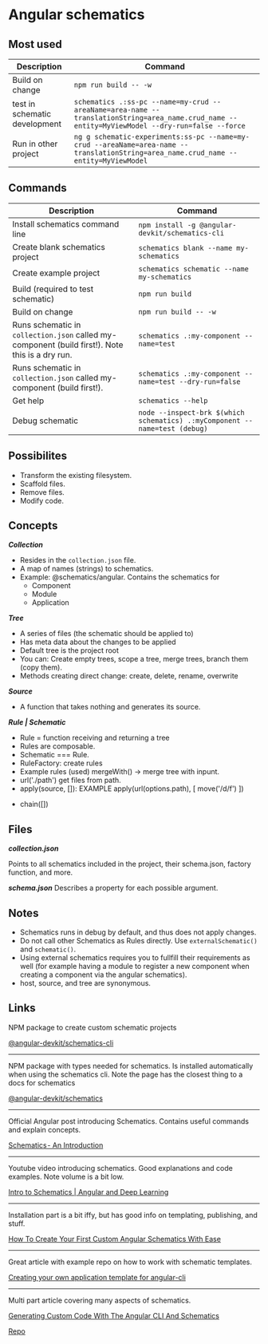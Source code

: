 # Angular schematics

## Most used
| Description |  Command |
|-|-|
|Build on change|`npm run build -- -w`|
|test in schematic development|`schematics .:ss-pc --name=my-crud --areaName=area-name --translationString=area_name.crud_name --entity=MyViewModel --dry-run=false --force`|
|Run in other project|`ng g schematic-experiments:ss-pc --name=my-crud --areaName=area-name --translationString=area_name.crud_name --entity=MyViewModel`|

## Commands
| Description |  Command |
|-|-|
| Install schematics command line |  `npm install -g @angular-devkit/schematics-cli` |
| Create blank schematics project | `schematics blank --name my-schematics`|
| Create example project | `schematics schematic --name my-schematics`|
| Build (required to test schematic) | `npm run build`|
| Build on change | `npm run build -- -w`|
| Runs schematic in `collection.json` called my-component (build first!). Note this is a dry run. | `schematics .:my-component --name=test`|
| Runs schematic in `collection.json` called my-component (build first!). | `schematics .:my-component --name=test --dry-run=false`|
| Get help | `schematics --help`|
| Debug schematic| `node --inspect-brk $(which schematics) .:myComponent --name=test (debug)`| 

## Possibilites
- Transform the existing filesystem.
- Scaffold files.
- Remove files.
- Modify code.

## Concepts

***Collection***
- Resides in the `collection.json` file.
- A map of names (strings) to schematics. 
- Example: @schematics/angular. Contains the schematics for
    + Component
    + Module
    + Application

***Tree***
- A series of files (the schematic should be applied to)
- Has meta data about the changes to be applied
- Default tree is the project root
- You can: Create empty trees, scope a tree, merge trees, branch them (copy them).
- Methods creating direct change: create, delete, rename, overwrite

***Source***
- A function that takes nothing and generates its source.

***Rule | Schematic***
- Rule = function receiving and returning a tree
- Rules are composable.
- Schematic === Rule.
- RuleFactory: create rules
- Example rules (used) mergeWith() -> merge tree with inpunt.
- url('./path') get files from path.
- apply(source, [<LIST OF RULES>]): EXAMPLE
    apply(url(options.path), [
        move('/d/f')
    ])
+ chain([<LIST OF RULES>])

## Files
***collection.json***

Points to all schematics included in the project, their schema.json, factory function, and more.

***schema.json***
Describes a property for each possible argument.



## Notes
- Schematics runs in debug by default, and thus does not apply changes.
- Do not call other Schematics as Rules directly. Use `externalSchematic()` and `schematic()`.
- Using external schematics requires you to fullfill their requirements as well (for example having a module to register a new component when creating a component via the angular schematics).
- host, source, and tree are synonymous.
 
 
## Links
NPM package to create custom schematic projects

[@angular-devkit/schematics-cli](https://www.npmjs.com/package/@angular-devkit/schematics-cli)

---
NPM package with types needed for schematics. Is installed automatically when using the schematics cli. Note the page has the closest thing to a docs for schematics

[@angular-devkit/schematics](https://www.npmjs.com/package/@angular-devkit/schematics)

---
Official Angular post introducing Schematics. Contains useful commands and explain concepts.

[Schematics - An Introduction](https://blog.angular.io/schematics-an-introduction-dc1dfbc2a2b2)

---

Youtube video introducing schematics. Good explanations and code examples. Note volume is a bit low.

[Intro to Schematics | Angular and Deep Learning ](https://www.youtube.com/watch?v=LZxbDp1nOVo&t=9m7s)

---
Installation part is a bit iffy, but has good info on templating, publishing, and stuff.

[How To Create Your First Custom Angular Schematics With Ease](https://medium.com/@tomastrajan/️-how-to-create-your-first-custom-angular-schematics-with-ease-️-bca859f3055d)

---
Great article with example repo on how to work with schematic templates.

[Creating your own application template for angular-cli](https://blog.angularindepth.com/creating-your-own-application-template-for-angular-cli-95e22319cc24)

---
Multi part article covering many aspects of schematics.

[Generating Custom Code With The Angular CLI And Schematics](http://www.softwarearchitekt.at/post/2017/10/29/generating-custom-code-with-the-angular-cli-and-schematics.aspx)

[Repo](https://github.com/manfredsteyer/schematics-sample)